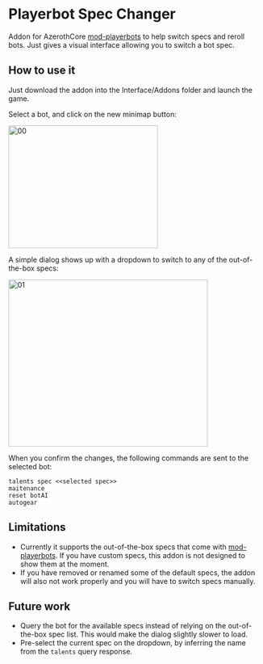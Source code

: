 # Playerbot Spec Changer

Addon for AzerothCore [mod-playerbots](https://github.com/liyunfan1223/mod-playerbots) to help switch specs and reroll bots. Just gives a visual interface allowing you to switch a bot spec.

## How to use it

Just download the addon into the Interface/Addons folder and launch the game.

Select a bot, and click on the new minimap button:

<img width="296" height="243" alt="00" src="https://github.com/user-attachments/assets/ae4f6d15-3384-4e24-84e1-dd01ba818b4a" />

A simple dialog shows up with a dropdown to switch to any of the out-of-the-box specs:

<img width="395" height="331" alt="01" src="https://github.com/user-attachments/assets/902ca654-6ee6-4c40-ba36-5b63d9934edf" />

When you confirm the changes, the following commands are sent to the selected bot:

```
talents spec <<selected spec>>
maitenance
reset botAI
autogear
```

## Limitations

- Currently it supports the out-of-the-box specs that come with [mod-playerbots](https://github.com/liyunfan1223/mod-playerbots). If you have custom specs, this addon is not designed to show them at the moment.
- If you have removed or renamed some of the default specs, the addon will also not work properly and you will have to switch specs manually.

## Future work

- Query the bot for the available specs instead of relying on the out-of-the-box spec list. This would make the dialog slightly slower to load.
- Pre-select the current spec on the dropdown, by inferring the name from the `talents` query response.
